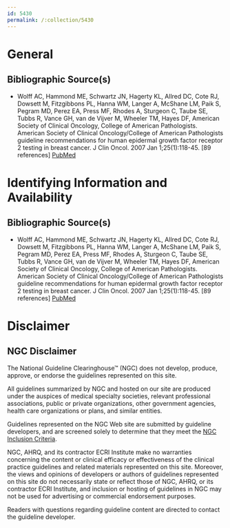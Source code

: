 ```yaml
---
id: 5430
permalink: /:collection/5430
---
```


# General

## Bibliographic Source(s)

- Wolff AC, Hammond ME, Schwartz JN, Hagerty KL, Allred DC, Cote RJ, Dowsett M, Fitzgibbons PL, Hanna WM, Langer A, McShane LM, Paik S, Pegram MD, Perez EA, Press MF, Rhodes A, Sturgeon C, Taube SE, Tubbs R, Vance GH, van de Vijver M, Wheeler TM, Hayes DF, American Society of Clinical Oncology, College of American Pathologists. American Society of Clinical Oncology/College of American Pathologists guideline recommendations for human epidermal growth factor receptor 2 testing in breast cancer. J Clin Oncol. 2007 Jan 1;25(1):118-45. [89 references] [ PubMed ](http://www.ncbi.nlm.nih.gov/entrez/query.fcgi?cmd=Retrieve&db=pubmed&dopt=Abstract&list_uids=17159189)

# Identifying Information and Availability

## Bibliographic Source(s)

- Wolff AC, Hammond ME, Schwartz JN, Hagerty KL, Allred DC, Cote RJ, Dowsett M, Fitzgibbons PL, Hanna WM, Langer A, McShane LM, Paik S, Pegram MD, Perez EA, Press MF, Rhodes A, Sturgeon C, Taube SE, Tubbs R, Vance GH, van de Vijver M, Wheeler TM, Hayes DF, American Society of Clinical Oncology, College of American Pathologists. American Society of Clinical Oncology/College of American Pathologists guideline recommendations for human epidermal growth factor receptor 2 testing in breast cancer. J Clin Oncol. 2007 Jan 1;25(1):118-45. [89 references] [ PubMed ](http://www.ncbi.nlm.nih.gov/entrez/query.fcgi?cmd=Retrieve&db=pubmed&dopt=Abstract&list_uids=17159189)

# Disclaimer

## NGC Disclaimer

The National Guideline Clearinghouse™ (NGC) does not develop, produce, approve, or endorse the guidelines represented on this site.

All guidelines summarized by NGC and hosted on our site are produced under the auspices of medical specialty societies, relevant professional associations, public or private organizations, other government agencies, health care organizations or plans, and similar entities.

Guidelines represented on the NGC Web site are submitted by guideline developers, and are screened solely to determine that they meet the [NGC Inclusion Criteria](/help-and-about/summaries/inclusion-criteria).

NGC, AHRQ, and its contractor ECRI Institute make no warranties concerning the content or clinical efficacy or effectiveness of the clinical practice guidelines and related materials represented on this site. Moreover, the views and opinions of developers or authors of guidelines represented on this site do not necessarily state or reflect those of NGC, AHRQ, or its contractor ECRI Institute, and inclusion or hosting of guidelines in NGC may not be used for advertising or commercial endorsement purposes.

Readers with questions regarding guideline content are directed to contact the guideline developer.

